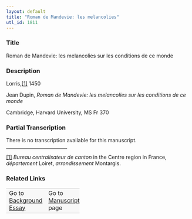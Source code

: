 ```yaml
---  
layout: default  
title: "Roman de Mandevie: les melancolies"  
utl_id: 1811
---
```


### Title

Roman de Mandevie: les melancolies sur les conditions de ce monde


### Description

<p>Lorris,<a href="#_ftn1" name="_ftnref1" title="" id="_ftnref1">[1]</a> 1450</p>
<p>Jean Dupin, <em>Roman de Mandevie: les melancolies sur les conditions de ce monde</em></p>
<p>Cambridge, Harvard University, MS Fr 370</p>



### Partial Transcription

<p>There is no transcription available for this manuscript.</p>
<div>
<hr align="left" size="1" width="33%" /><div id="ftn1">
<a href="#_ftnref1" name="_ftn1" title="" id="_ftn1">[1]</a> <em>Bureau centralisateur de canton</em> in the Centre region in France, <em>département </em>Loiret, <em>arrondissement </em>Montargis.
</div>
</div>



### Related Links

<table border="0.5" cellpadding="1" cellspacing="1" style="width: 200px; background-color:#F8F8F8;">
    <tbody style="border-color:#ccc">
        <tr style="border-color:#ccc">
            <td>Go to <a href="https://french.newberry.t-pen.org/essay/1811" target="_blank">Background Essay</a></td>
            <td>Go to <a href="https://french.newberry.t-pen.org/www/record.html?id=1811" target="_blank">Manuscript</a> page</td>
        </tr>
    </tbody>
</table>

